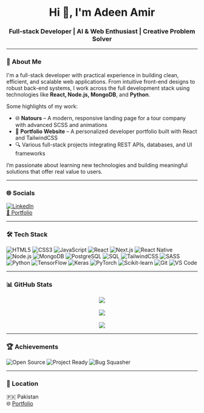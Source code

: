 <h1 align="center">Hi 👋, I'm Adeen Amir</h1>
<h3 align="center">Full-stack Developer | AI & Web Enthusiast | Creative Problem Solver</h3>

---

### 🧠 About Me

I'm a full-stack developer with practical experience in building clean, efficient, and scalable web applications. From intuitive front-end designs to robust back-end systems, I work across the full development stack using technologies like **React, Node.js, MongoDB**, and **Python**.

Some highlights of my work:
- 🌐 **Natours** – A modern, responsive landing page for a tour company with advanced SCSS and animations  
- 💼 **Portfolio Website** – A personalized developer portfolio built with React and TailwindCSS  
- 🔍 Various full-stack projects integrating REST APIs, databases, and UI frameworks

I’m passionate about learning new technologies and building meaningful solutions that offer real value to users.

---

### 🌐 Socials

[![LinkedIn](https://img.shields.io/badge/-LinkedIn-blue?style=flat-square&logo=linkedin)](https://www.linkedin.com/in/adeen-amir)  
[🔗 Portfolio](https://portfolio-adeen08s-projects.vercel.app)


---

### 🛠️ Tech Stack

![HTML5](https://img.shields.io/badge/HTML5-E34F26?style=for-the-badge&logo=html5&logoColor=white)
![CSS3](https://img.shields.io/badge/CSS3-1572B6?style=for-the-badge&logo=css3&logoColor=white)
![JavaScript](https://img.shields.io/badge/JavaScript-F7DF1E?style=for-the-badge&logo=javascript&logoColor=black)
![React](https://img.shields.io/badge/React-20232A?style=for-the-badge&logo=react&logoColor=61DAFB)
![Next.js](https://img.shields.io/badge/Next.js-000000?style=for-the-badge&logo=nextdotjs&logoColor=white)
![React Native](https://img.shields.io/badge/React_Native-20232A?style=for-the-badge&logo=react&logoColor=61DAFB)
![Node.js](https://img.shields.io/badge/Node.js-339933?style=for-the-badge&logo=nodedotjs&logoColor=white)
![MongoDB](https://img.shields.io/badge/MongoDB-47A248?style=for-the-badge&logo=mongodb&logoColor=white)
![PostgreSQL](https://img.shields.io/badge/PostgreSQL-336791?style=for-the-badge&logo=postgresql&logoColor=white)
![SQL](https://img.shields.io/badge/SQL-4479A1?style=for-the-badge&logo=sqlite&logoColor=white)
![TailwindCSS](https://img.shields.io/badge/TailwindCSS-38B2AC?style=for-the-badge&logo=tailwind-css&logoColor=white)
![SASS](https://img.shields.io/badge/SASS-CC6699?style=for-the-badge&logo=sass&logoColor=white)
![Python](https://img.shields.io/badge/Python-3776AB?style=for-the-badge&logo=python&logoColor=white)
![TensorFlow](https://img.shields.io/badge/TensorFlow-FF6F00?style=for-the-badge&logo=tensorflow&logoColor=white)
![Keras](https://img.shields.io/badge/Keras-D00000?style=for-the-badge&logo=keras&logoColor=white)
![PyTorch](https://img.shields.io/badge/PyTorch-EE4C2C?style=for-the-badge&logo=pytorch&logoColor=white)
![Scikit-learn](https://img.shields.io/badge/Scikit--learn-F7931E?style=for-the-badge&logo=scikit-learn&logoColor=white)
![Git](https://img.shields.io/badge/Git-F05032?style=for-the-badge&logo=git&logoColor=white)
![VS Code](https://img.shields.io/badge/VS%20Code-007ACC?style=for-the-badge&logo=visual-studio-code&logoColor=white)


---

### 📊 GitHub Stats

<p align="center">
  <img src="https://github-readme-streak-stats.herokuapp.com/?user=adeen08&theme=radical&hide_border=true"/>
  <br><br>
  <img src="https://github-readme-stats.vercel.app/api?username=adeen08&show_icons=true&theme=radical&hide_border=true"/>
  <br><br>
  <img src="https://github-readme-stats.vercel.app/api/top-langs/?username=adeen08&layout=compact&theme=radical&hide_border=true"/>
</p>

---

### 🏆 Achievements

![Open Source](https://img.shields.io/badge/Open%20Source-Contributor-blue?style=flat-square)
![Project Ready](https://img.shields.io/badge/Project%20Ready-✅-green?style=flat-square)
![Bug Squasher](https://img.shields.io/badge/Bug%20Fixer-💡-orange?style=flat-square)

---

### 📍 Location

🇵🇰 Pakistan  
🌐 [Portfolio](https://portfolio-adeen08s-projects.vercel.app)
